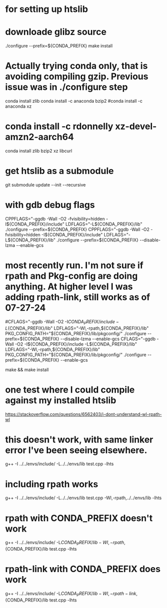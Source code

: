 # for setting up htslib 




# downloade glibz source
./configure  --prefix=${CONDA_PREFIX}
make install

# Actually trying conda only, that is avoiding compiling gzip. Previous issue was in ./configure step
conda install zlib
 conda install -c anaconda bzip2 
 #conda install -c anaconda xz 
#  conda install -c rdonnelly xz-devel-amzn2-aarch64 

conda install zlib bzip2 xz libcurl

  
# get htslib as a submodule
git submodule update --init --recursive

# with gdb debug flags
CPPFLAGS="-ggdb -Wall -O2 -fvisibility=hidden -I${CONDA_PREFIX}/include" LDFLAGS="-L${CONDA_PREFIX}/lib" ./configure --prefix=${CONDA_PREFIX}
CPPFLAGS="-ggdb -Wall -O2 -fvisibility=hidden -I${CONDA_PREFIX}/include" LDFLAGS="-L${CONDA_PREFIX}/lib" ./configure --prefix=${CONDA_PREFIX}  --disable-lzma --enable-gcs


# most recently run. I'm not sure if rpath and Pkg-config are doing anything. At higher level I was adding rpath-link, still works as of 07-27-24
#CFLAGS="-ggdb -Wall -O2 -I${CONDA_PREFIX}/include -L${CONDA_PREFIX}/lib" LDFLAGS="-Wl,-rpath,${CONDA_PREFIX}/lib" PKG_CONFIG_PATH="${CONDA_PREFIX}/lib/pkgconfig/" ./configure --prefix=${CONDA_PREFIX}  --disable-lzma --enable-gcs
CFLAGS="-ggdb -Wall -O2 -I${CONDA_PREFIX}/include -L${CONDA_PREFIX}/lib" LDFLAGS="-Wl,-rpath,${CONDA_PREFIX}/lib" PKG_CONFIG_PATH="${CONDA_PREFIX}/lib/pkgconfig/" ./configure --prefix=${CONDA_PREFIX}  --enable-gcs


make && make install

# one test where I could compile against my installed htslib
https://stackoverflow.com/questions/6562403/i-dont-understand-wl-rpath-wl
# this doesn't work, with same linker error I've been seeing elsewhere.
g++ -I ../../envs/include/ -L../../envs/lib test.cpp -lhts

# including rpath works
g++ -I ../../envs/include/ -L../../envs/lib test.cpp -Wl,-rpath,../../envs/lib -lhts

# rpath with CONDA_PREFIX doesn't work
g++ -I ../../envs/include/ -L${CONDA_PREFIX}/lib -Wl,-rpath,${CONDA_PREFIX}/lib test.cpp -lhts
# rpath-link with CONDA_PREFIX does work
g++ -I ../../envs/include/ -L${CONDA_PREFIX}/lib -Wl,-rpath-link,${CONDA_PREFIX}/lib test.cpp -lhts


